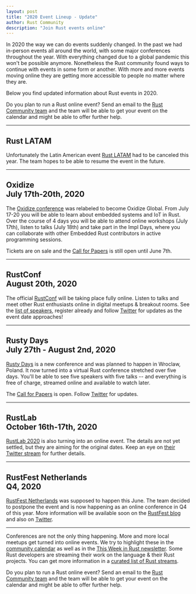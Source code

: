 ```yaml
---
layout: post
title: "2020 Event Lineup - Update"
author: Rust Community
description: "Join Rust events online"
---
```


In 2020 the way we can do events suddenly changed.
In the past we had in-person events all around the world, with some major conferences throughout the year.
With everything changed due to a global pandemic this won't be possible anymore.
Nonetheless the Rust community found ways to continue with events in some form or another.
With more and more events moving online they are getting more accessible to people no matter where they are.

Below you find updated information about Rust events in 2020.

Do you plan to run a Rust online event?
Send an email to the [Rust Community team][community-team] and the team will be able to get your event on the calendar and might be able to offer further help.

---

**Rust LATAM**
---

Unfortunately the Latin American event [Rust LATAM][latam-site] had to be canceled this year.
The team hopes to be able to resume the event in the future.

[latam-site]: https://rustlatam.org/

---

**Oxidize**<br>July 17th-20th, 2020
---

The [Oxidize conference][oxidize-site] was relabeled to become Oxidize Global.
From July 17-20 you will be able to learn about embedded systems and IoT in Rust.
Over the course of 4 days you will be able to attend online workshops (July 17th), listen to talks (July 18th) and take part in the Impl Days, where you can collaborate with other Embedded Rust contributors in active programming sessions.

Tickets are on sale and the [Call for Papers][oxidize-cfp] is still open until June 7th.

[oxidize-site]: https://oxidizeconf.com/
[oxidize-cfp]: https://cfp.oxidizeconf.com/events/oxidize-2020

---

**RustConf**<br>August 20th, 2020
---

The official [RustConf][conf-site] will be taking place fully online.
Listen to talks and meet other Rust enthusiasts online in digital meetups & breakout rooms.
See the [list of speakers][conf-speakers], register already and follow [Twitter][conf-twitter] for updates as the event date approaches!

[conf-site]: https://rustconf.com/
[conf-speakers]: https://rustconf.com/speakers
[conf-twitter]: https://twitter.com/rustconf

---

**Rusty Days**<br>July 27th - August 2nd, 2020
---

[Rusty Days][days-site] is a new conference and was planned to happen in Wroclaw, Poland.
It now turned into a virtual Rust conference stretched over five days.
You'll be able to see five speakers with five talks -- and everything is free of charge, streamed online and available to watch later.

The [Call for Papers][days-cfp] is open. Follow [Twitter][days-twitter] for updates.

[days-site]: https://rusty-days.org/
[days-cfp]: https://rusty-days.org/cfp
[days-twitter]: https://twitter.com/rdconf

---

**RustLab**<br>October 16th-17th, 2020
---

[RustLab 2020][lab-site] is also turning into an online event.
The details are not yet settled, but they are aiming for the original dates.
Keep an eye on [their Twitter stream][lab-twitter] for further details.

[lab-site]: https://www.rustlab.it
[lab-twitter]: https://twitter.com/rustlab_conf

---

**RustFest Netherlands**<br>Q4, 2020
---

[RustFest Netherlands][nether-site] was supposed to happen this June.
The team decided to postpone the event and is now happening as an online conference in Q4 of this year.
More information will be available soon on the [RustFest blog][nether-blog] and also on [Twitter][nether-twitter].

[nether-site]: https://netherlands.rustfest.eu/
[nether-blog]: https://blog.rustfest.eu/
[nether-twitter]: https://twitter.com/rustfest

---

Conferences are not the only thing happening.
More and more local meetups get turned into online events.
We try to highlight these in the [community calendar][calendar] as well as in the [This Week in Rust newsletter][twir].
Some Rust developers are streaming their work on the language & their Rust projects.
You can get more information in a [curated list of Rust streams][rust-streaming].

Do you plan to run a Rust online event?
Send an email to the [Rust Community team][community-team] and the team will be able to get your event on the calendar and might be able to offer further help.

[twir]: https://this-week-in-rust.org/
[rust-streaming]: https://github.com/jamesmunns/awesome-rust-streaming
[community-team]: mailto:community@rust-lang.org
[calendar]: https://calendar.google.com/calendar/embed?src=apd9vmbc22egenmtu5l6c5jbfc@group.calendar.google.com
